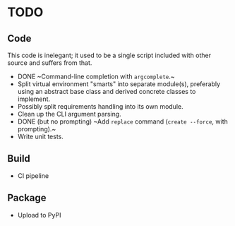 # TODO

## Code

This code is inelegant; it used to be a single script included with other
source and suffers from that.

- DONE ~Command-line completion with `argcomplete`.~
- Split virtual environment "smarts" into separate module(s), preferably using
  an abstract base class and derived concrete classes to implement.
- Possibly split requirements handling into its own module.
- Clean up the CLI argument parsing.
- DONE (but no prompting) ~Add `replace` command (`create --force`, with prompting).~
- Write unit tests.


## Build

- CI pipeline


## Package

- Upload to PyPI
